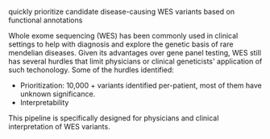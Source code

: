 quickly prioritize candidate disease-causing WES variants based on functional annotations



Whole exome sequencing (WES) has been commonly used in clinical settings to help with diagnosis and explore the genetic basis of rare mendelian diseases. Given its advantages over gene panel testing, WES still has several hurdles that limit physicians or clinical geneticists' application of such techonology.
Some of the hurdles identified:
  - Prioritization: 10,000 + variants identified per-patient, most of them 	have unknown significance. 
  - Interpretability

This pipeline is specifically designed for physicians and clinical interpretation of WES variants. 



